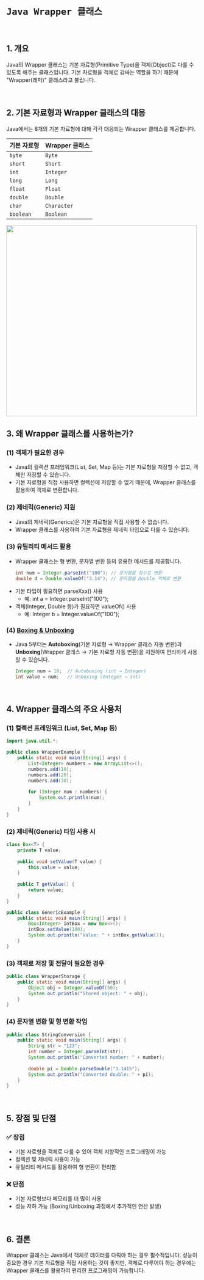 # `Java Wrapper 클래스`

<br>

## 1. 개요
Java의 Wrapper 클래스는 기본 자료형(Primitive Type)을 객체(Object)로 다룰 수 있도록 해주는 클래스입니다. 기본 자료형을 객체로 감싸는 역할을 하기 때문에 "Wrapper(래퍼)" 클래스라고 불립니다.

<br>

## 2. 기본 자료형과 Wrapper 클래스의 대응
Java에서는 8개의 기본 자료형에 대해 각각 대응되는 Wrapper 클래스를 제공합니다.

| 기본 자료형 | Wrapper 클래스 |
|------------|---------------|
| `byte`     | `Byte`        |
| `short`    | `Short`       |
| `int`      | `Integer`     |
| `long`     | `Long`        |
| `float`    | `Float`       |
| `double`   | `Double`      |
| `char`     | `Character`   |
| `boolean`  | `Boolean`     |

<img src="https://camo.githubusercontent.com/c049004bacaf2b26f86c5ab5e948e299bde94c820a98ed2e3dff80c7bb8d8d4d/687474703a2f2f7463707363686f6f6c2e636f6d2f6c656374757265732f696d675f6a6176615f626f78696e675f756e626f78696e672e706e67" width="500">
<br>

## 3. 왜 Wrapper 클래스를 사용하는가?
### (1) 객체가 필요한 경우
- Java의 컬렉션 프레임워크(List, Set, Map 등)는 기본 자료형을 저장할 수 없고, 객체만 저장할 수 있습니다.
- 기본 자료형을 직접 사용하면 컬렉션에 저장할 수 없기 때문에, Wrapper 클래스를 활용하여 객체로 변환합니다.

### (2) 제네릭(Generic) 지원
- Java의 제네릭(Generics)은 기본 자료형을 직접 사용할 수 없습니다.
- Wrapper 클래스를 사용하여 기본 자료형을 제네릭 타입으로 다룰 수 있습니다.

### (3) 유틸리티 메서드 활용
- Wrapper 클래스는 형 변환, 문자열 변환 등의 유용한 메서드를 제공합니다.
  ```java
  int num = Integer.parseInt("100"); // 문자열을 정수로 변환
  double d = Double.valueOf("3.14"); // 문자열을 Double 객체로 변환
  ```
- 기본 타입이 필요하면 parseXxx() 사용
    - 예: int a = Integer.parseInt("100");
- 객체(Integer, Double 등)가 필요하면 valueOf() 사용
    - 예: Integer b = Integer.valueOf("100");

### (4) [Boxing & Unboxing](https://github.com/gyoogle/tech-interview-for-developer/blob/master/Language/%5BJava%5D%20Auto%20Boxing%20%26%20Unboxing.md)
- Java 5부터는 **Autoboxing**(기본 자료형 → Wrapper 클래스 자동 변환)과 **Unboxing**(Wrapper 클래스 → 기본 자료형 자동 변환)을 지원하여 편리하게 사용할 수 있습니다.
  ```java
  Integer num = 10;  // Autoboxing (int → Integer)
  int value = num;   // Unboxing (Integer → int)
  ```

<br>

## 4. Wrapper 클래스의 주요 사용처
### (1) 컬렉션 프레임워크 (List, Set, Map 등)
```java
import java.util.*;

public class WrapperExample {
    public static void main(String[] args) {
        List<Integer> numbers = new ArrayList<>();
        numbers.add(10);
        numbers.add(20);
        numbers.add(30);
        
        for (Integer num : numbers) {
            System.out.println(num);
        }
    }
}
```

### (2) 제네릭(Generic) 타입 사용 시
```java
class Box<T> {
    private T value;
    
    public void setValue(T value) {
        this.value = value;
    }
    
    public T getValue() {
        return value;
    }
}

public class GenericExample {
    public static void main(String[] args) {
        Box<Integer> intBox = new Box<>();
        intBox.setValue(100);
        System.out.println("Value: " + intBox.getValue());
    }
}
```

### (3) 객체로 저장 및 전달이 필요한 경우
```java
public class WrapperStorage {
    public static void main(String[] args) {
        Object obj = Integer.valueOf(50);
        System.out.println("Stored object: " + obj);
    }
}
```

### (4) 문자열 변환 및 형 변환 작업
```java
public class StringConversion {
    public static void main(String[] args) {
        String str = "123";
        int number = Integer.parseInt(str);
        System.out.println("Converted number: " + number);
        
        double pi = Double.parseDouble("3.1415");
        System.out.println("Converted double: " + pi);
    }
}
```


<br>

## 5. 장점 및 단점
### ✅ 장점
- 기본 자료형을 객체로 다룰 수 있어 객체 지향적인 프로그래밍이 가능
- 컬렉션 및 제네릭 사용이 가능
- 유틸리티 메서드를 활용하여 형 변환이 편리함

### ❌ 단점
- 기본 자료형보다 메모리를 더 많이 사용
- 성능 저하 가능 (Boxing/Unboxing 과정에서 추가적인 연산 발생)

<br>

## 6. 결론
Wrapper 클래스는 Java에서 객체로 데이터를 다뤄야 하는 경우 필수적입니다. 성능이 중요한 경우 기본 자료형을 직접 사용하는 것이 좋지만, 객체로 다루어야 하는 경우에는 Wrapper 클래스를 활용하여 편리한 프로그래밍이 가능합니다.
